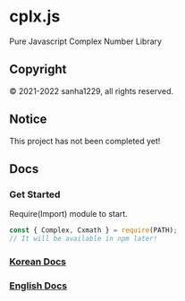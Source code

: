 # cplx.js
Pure Javascript Complex Number Library

## Copyright
© 2021-2022 sanha1229, all rights reserved.

## Notice
This project has not been completed yet!

## Docs

### Get Started
Require(Import) module to start.
```javascript
const { Complex, Cxmath } = require(PATH);
// It will be available in npm later!
```
### [Korean Docs](https://github.com/sweetcorn1229/cplx.js/blob/main/docs-kr.md)
### [English Docs](https://github.com/sweetcorn1229/cplx.js/blob/main/docs-en.md)
